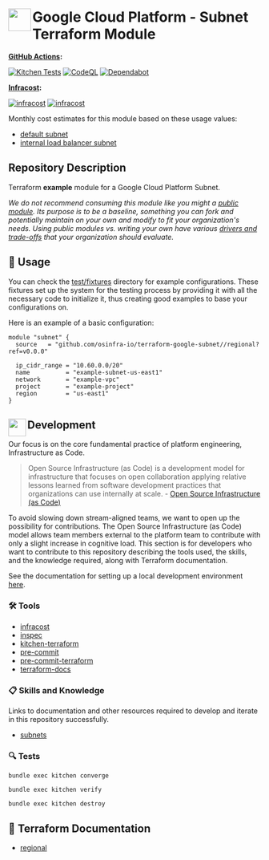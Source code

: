 # <img align="left" width="45" height="45" src="https://user-images.githubusercontent.com/1610100/234732421-ef3a5c43-817d-4e99-8e0c-d43f07358791.png"> Google Cloud Platform - Subnet Terraform Module

**[GitHub Actions](https://github.com/osinfra-io/terraform-google-subnet/actions):**

[![Kitchen Tests](https://github.com/osinfra-io/terraform-google-subnet/actions/workflows/kitchen.yml/badge.svg)](https://github.com/osinfra-io/terraform-google-subnet/actions/workflows/kitchen.yml) [![CodeQL](https://github.com/osinfra-io/terraform-google-subnet/actions/workflows/github-code-scanning/codeql/badge.svg)](https://github.com/osinfra-io/terraform-google-subnet/actions/workflows/github-code-scanning/codeql) [![Dependabot](https://github.com/osinfra-io/terraform-google-subnet/actions/workflows/dependabot.yml/badge.svg)](https://github.com/osinfra-io/terraform-google-subnet/actions/workflows/dependabot.yml)

**[Infracost](https://www.infracost.io):**

[![infracost](https://img.shields.io/endpoint?label=Default%20Subnet&url=https://dashboard.api.infracost.io/shields/json/cbeecfe3-576f-4553-984c-e451a575ee47/repos/d88583c7-8fe6-43ba-87d9-fced10a54019/branch/79dd8603-0126-490f-9be5-45ea5c7b19fe/terraform-google-subnet%2520-%2520Default%2520Subnet)](https://dashboard.infracost.io/org/osinfra-io/repos/d88583c7-8fe6-43ba-87d9-fced10a54019) [![infracost](https://img.shields.io/endpoint?label=Internal%20Load%20Balancer%20Subnet&url=https://dashboard.api.infracost.io/shields/json/cbeecfe3-576f-4553-984c-e451a575ee47/repos/d88583c7-8fe6-43ba-87d9-fced10a54019/branch/79dd8603-0126-490f-9be5-45ea5c7b19fe/terraform-google-subnet%2520-%2520Internal%2520Load%2520Balancer%2520Subnet)](https://dashboard.infracost.io/org/osinfra-io/repos/d88583c7-8fe6-43ba-87d9-fced10a54019)

Monthly cost estimates for this module based on these usage values:

- [default subnet](test/fixtures/default_subnet/infracost-usage.yml)
- [internal load balancer subnet](test/fixtures/internal_lb_subnet/infracost-usage.yml)

## Repository Description

Terraform **example** module for a Google Cloud Platform Subnet.

*We do not recommend consuming this module like you might a [public module](https://registry.terraform.io/browse/modules). Its purpose is to be a baseline, something you can fork and potentially maintain on your own and modify to fit your organization's needs. Using public modules vs. writing your own have various [drivers and trade-offs](https://github.com/orgs/osinfra-io/discussions/3) that your organization should evaluate.*

## 🔩 Usage

You can check the [test/fixtures](test/fixtures/) directory for example configurations. These fixtures set up the system for the testing process by providing it with all the necessary code to initialize it, thus creating good examples to base your configurations on.

Here is an example of a basic configuration:

```hcl
module "subnet" {
  source   = "github.com/osinfra-io/terraform-google-subnet//regional?ref=v0.0.0"

  ip_cidr_range = "10.60.0.0/20"
  name          = "example-subnet-us-east1"
  network       = "example-vpc"
  project       = "example-project"
  region        = "us-east1"
}
```

## <img align="left" width="35" height="35" src="https://github.com/osinfra-io/github-organization-management/assets/1610100/39d6ae3b-ccc2-42db-92f1-276a5bc54e65"> Development

Our focus is on the core fundamental practice of platform engineering, Infrastructure as Code.

>Open Source Infrastructure (as Code) is a development model for infrastructure that focuses on open collaboration applying relative lessons learned from software development practices that organizations can use internally at scale. - [Open Source Infrastructure (as Code)](https://www.osinfra.io)

To avoid slowing down stream-aligned teams, we want to open up the possibility for contributions. The Open Source Infrastructure (as Code) model allows team members external to the platform team to contribute with only a slight increase in cognitive load. This section is for developers who want to contribute to this repository describing the tools used, the skills, and the knowledge required, along with Terraform documentation.

See the documentation for setting up a local development environment [here](https://docs.osinfra.io/fundamentals/development-setup).

### 🛠️ Tools

- [infracost](https://github.com/infracost/infracost)
- [inspec](https://github.com/inspec/inspec)
- [kitchen-terraform](https://github.com/newcontext-oss/kitchen-terraform)
- [pre-commit](https://github.com/pre-commit/pre-commit)
- [pre-commit-terraform](https://github.com/antonbabenko/pre-commit-terraform)
- [terraform-docs](https://github.com/terraform-docs/terraform-docs)

### 📋 Skills and Knowledge

Links to documentation and other resources required to develop and iterate in this repository successfully.

- [subnets](https://cloud.google.com/vpc/docs/subnets)

### 🔍 Tests

```none
bundle exec kitchen converge
```

```none
bundle exec kitchen verify
```

```none
bundle exec kitchen destroy
```

## 📓 Terraform Documentation

- [regional](regional/README.md)
